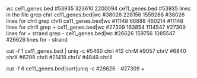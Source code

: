 wc ce11_genes.bed
#53935  323610 2200094 ce11_genes.bed
#53935 lines in the file
grep chrI ce11_genes.bed|wc
#38026  228156 1559286
#38026 lines for chrI
grep chrII ce11_genes.bed|wc
#11148   66888  460214
#11148 lines for chrII
grep + ce11_genes.bed|wc
#27309  163854 1114547
#27309 lines for + strand
grep - ce11_genes.bed|wc
#26626  159756 1085547
#26626 lines for - strand

cut -f 1 ce11_genes.bed | uniq -c
#5460 chrI
  #12 chrM
#9057 chrV
#6840 chrX
#6299 chrII
#21418 chrIV
#4849 chrIII

cut -f 6 ce11_genes.bed|sort|uniq -c
#26626 -
#27309 +
